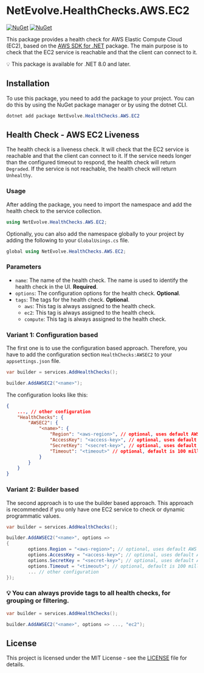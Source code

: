 # NetEvolve.HealthChecks.AWS.EC2

[![NuGet](https://img.shields.io/nuget/v/NetEvolve.HealthChecks.AWS.EC2?logo=nuget)](https://www.nuget.org/packages/NetEvolve.HealthChecks.AWS.EC2/)
[![NuGet](https://img.shields.io/nuget/dt/NetEvolve.HealthChecks.AWS.EC2?logo=nuget)](https://www.nuget.org/packages/NetEvolve.HealthChecks.AWS.EC2/)

This package provides a health check for AWS Elastic Compute Cloud (EC2), based on the [AWS SDK for .NET](https://www.nuget.org/packages/AWSSDK.EC2/) package.
The main purpose is to check that the EC2 service is reachable and that the client can connect to it.

:bulb: This package is available for .NET 8.0 and later.

## Installation
To use this package, you need to add the package to your project. You can do this by using the NuGet package manager or by using the dotnet CLI.
```powershell
dotnet add package NetEvolve.HealthChecks.AWS.EC2
```

## Health Check - AWS EC2 Liveness
The health check is a liveness check. It will check that the EC2 service is reachable and that the client can connect to it.
If the service needs longer than the configured timeout to respond, the health check will return `Degraded`.
If the service is not reachable, the health check will return `Unhealthy`.

### Usage
After adding the package, you need to import the namespace and add the health check to the service collection.
```csharp
using NetEvolve.HealthChecks.AWS.EC2;
```

Optionally, you can also add the namespace globally to your project by adding the following to your `GlobalUsings.cs` file.
```csharp
global using NetEvolve.HealthChecks.AWS.EC2;
```

### Parameters
- `name`: The name of the health check. The name is used to identify the health check in the UI. **Required**.
- `options`: The configuration options for the health check. **Optional**.
- `tags`: The tags for the health check. **Optional**.
  - `aws`: This tag is always assigned to the health check.
  - `ec2`: This tag is always assigned to the health check.
  - `compute`: This tag is always assigned to the health check.

### Variant 1: Configuration based
The first one is to use the configuration based approach. Therefore, you have to add the configuration section `HealthChecks:AWSEC2` to your `appsettings.json` file.
```csharp
var builder = services.AddHealthChecks();

builder.AddAWSEC2("<name>");
```

The configuration looks like this:
```json
{
    ..., // other configuration
    "HealthChecks": {
        "AWSEC2": {
            "<name>": {
                "Region": "<aws-region>", // optional, uses default AWS region if not specified
                "AccessKey": "<access-key>", // optional, uses default AWS credentials if not specified
                "SecretKey": "<secret-key>", // optional, uses default AWS credentials if not specified
                "Timeout": "<timeout>" // optional, default is 100 milliseconds
            }
        }
    }
}
```

### Variant 2: Builder based
The second approach is to use the builder based approach. This approach is recommended if you only have one EC2 service to check or dynamic programmatic values.
```csharp
var builder = services.AddHealthChecks();

builder.AddAWSEC2("<name>", options =>
{
        options.Region = "<aws-region>"; // optional, uses default AWS region if not specified
        options.AccessKey = "<access-key>"; // optional, uses default AWS credentials if not specified
        options.SecretKey = "<secret-key>"; // optional, uses default AWS credentials if not specified
        options.Timeout = "<timeout>"; // optional, default is 100 milliseconds
        ... // other configuration
});
```

### :bulb: You can always provide tags to all health checks, for grouping or filtering.

```csharp
var builder = services.AddHealthChecks();

builder.AddAWSEC2("<name>", options => ..., "ec2");
```

## License

This project is licensed under the MIT License - see the [LICENSE](https://raw.githubusercontent.com/dailydevops/healthchecks/refs/heads/main/LICENSE) file for details.
